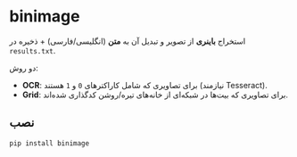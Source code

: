 # binimage

استخراج **باینری** از تصویر و تبدیل آن به **متن** (انگلیسی/فارسی) + ذخیره در `results.txt`.

دو روش:
- **OCR**: برای تصاویری که شامل کاراکترهای `0` و `1` هستند (نیازمند Tesseract).
- **Grid**: برای تصاویری که بیت‌ها در شبکه‌ای از خانه‌های تیره/روشن کدگذاری شده‌اند.

## نصب
```bash
pip install binimage
